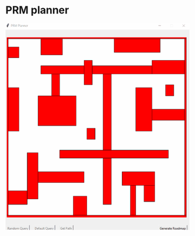 # PRM planner


![](https://github.com/spanthr/Motion_Planning/blob/main/GIFS/Probilistic_Roadmap_Method/PRM_astar.gif)
